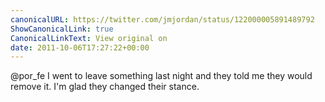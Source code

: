 ```yaml
---
canonicalURL: https://twitter.com/jmjordan/status/122000005891489792
ShowCanonicalLink: true
CanonicalLinkText: View original on
date: 2011-10-06T17:27:22+00:00
---
```

@por_fe I went to leave something last night and they told me they would remove it. I'm glad they changed their stance.